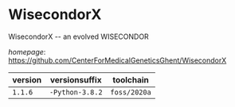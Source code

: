 # WisecondorX

WisecondorX -- an evolved WISECONDOR

*homepage*: <https://github.com/CenterForMedicalGeneticsGhent/WisecondorX>

version | versionsuffix | toolchain
--------|---------------|----------
``1.1.6`` | ``-Python-3.8.2`` | ``foss/2020a``
